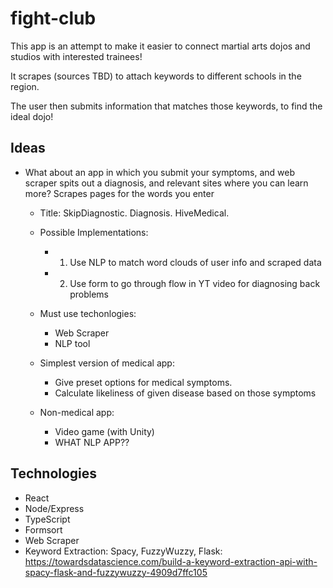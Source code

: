 # fight-club

This app is an attempt to make it easier to connect martial arts dojos and studios with interested trainees!

It scrapes (sources TBD) to attach keywords to different schools in the region.

The user then submits information that matches those keywords, to find the ideal dojo!

## Ideas

- What about an app in which you submit your symptoms, and web scraper spits out a diagnosis, and relevant sites where you can learn more? Scrapes pages for the words you enter

  - Title: SkipDiagnostic. Diagnosis. HiveMedical.
  - Possible Implementations:

    - 1. Use NLP to match word clouds of user info and scraped data
    - 2. Use form to go through flow in YT video for diagnosing back problems

  - Must use techonlogies:

    - Web Scraper
    - NLP tool

  - Simplest version of medical app:

    - Give preset options for medical symptoms.
    - Calculate likeliness of given disease based on those symptoms

  - Non-medical app:
    - Video game (with Unity)
    - WHAT NLP APP??

## Technologies

- React
- Node/Express
- TypeScript
- Formsort
- Web Scraper
- Keyword Extraction: Spacy, FuzzyWuzzy, Flask: https://towardsdatascience.com/build-a-keyword-extraction-api-with-spacy-flask-and-fuzzywuzzy-4909d7ffc105
